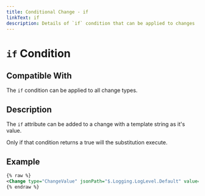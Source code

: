```yaml
---
title: Conditional Change - if
linkText: if
description: Details of `if` condition that can be applied to changes
---
```


# `if` Condition

## Compatible With

The `if` condition can be applied to all change types.

## Description

The `if` attribute can be added to a change with a template string as it's value.

Only if that condition returns a true will the substitution execute.

## Example

```XML
{% raw %}
<Change type="ChangeValue" jsonPath="$.Logging.LogLevel.Default" value="Information" if="Environment = 'PRD'" />
{% endraw %}
```
